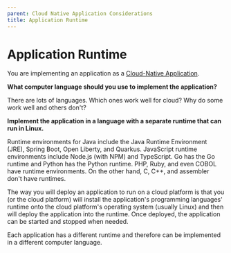 ```yaml
---
parent: Cloud Native Application Considerations
title: Application Runtime
---
```

# Application Runtime

You are implementing an application as a [Cloud-Native Application](Cloud-Native-Application.md).

**What computer language should you use to implement the application?**

There are lots of languages. Which ones work well for cloud? Why do some work well and others don't?

**Implement the application in a language with a separate runtime that can run in Linux.**

Runtime environments for Java include the Java Runtime Environment (JRE), Spring Boot, Open Liberty, and Quarkus. JavaScript runtime environments include Node.js (with NPM) and TypeScript. Go has the Go runtime and Python has the Python runtime. PHP, Ruby, and even COBOL have runtime environments. On the other hand, C, C++, and assembler don't have runtimes.

The way you will deploy an application to run on a cloud platform is that you (or the cloud platform) will install the application's programming languages' runtime onto the cloud platform's operating system (usually Linux) and then will deploy the application into the runtime. Once deployed, the application can be started and stopped when needed.

Each application has a different runtime and therefore can be implemented in a different computer language.
